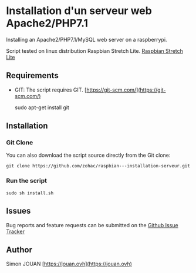 # Installation d'un serveur web Apache2/PHP7.1

Installing an Apache2/PHP7.1/MySQL web server on a raspberrypi.

Script tested on linux distribution Raspbian Stretch Lite.
[Raspbian Stretch Lite](https://www.raspberrypi.org/downloads/raspbian/)

## Requirements

* GIT: The script requires GIT. [https://git-scm.com/](https://git-scm.com/)

    sudo apt-get install git

## Installation

### Git Clone

You can also download the script source directly from the Git clone:

    git clone https://github.com/zohac/raspbian---installation-serveur.git

### Run the script

    sudo sh install.sh

## Issues

Bug reports and feature requests can be submitted on the [Github Issue Tracker](https://github.com/zohac/raspbian---installation-serveur/issues)

## Author

Simon JOUAN
[https://jouan.ovh](https://jouan.ovh)